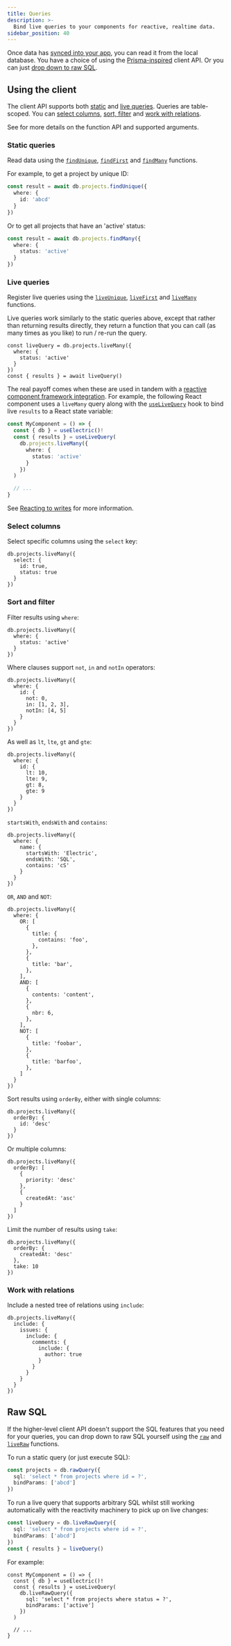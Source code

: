 ```yaml
---
title: Queries
description: >-
  Bind live queries to your components for reactive, realtime data.
sidebar_position: 40
---
```


Once data has [synced into your app](./shapes.md), you can read it from the local database. You have a choice of using the [Prisma-inspired](https://www.prisma.io/docs/concepts/components/prisma-client) client API. Or you can just [drop down to raw SQL](#raw-sql).

## Using the client

The client API supports both [static](#static-queries) and [live queries](#live-queries). Queries are table-scoped. You can [select columns](#select-columns), [sort, filter](#sort-and-filter) and [work with relations](#work-with-relations).

See <DocPageLink path="api/clients/typescript" /> for more details on the function API and supported arguments.

### Static queries

Read data using the [`findUnique`](../../api/clients/typescript.md#findUnique), [`findFirst`](../../api/clients/typescript.md#findFirst) and [`findMany`](../../api/clients/typescript.md#findMany) functions.

For example, to get a project by unique ID:

```ts
const result = await db.projects.findUnique({
  where: {
    id: 'abcd'
  }
})
```

Or to get all projects that have an 'active' status:

```ts
const result = await db.projects.findMany({
  where: {
    status: 'active'
  }
})
```

### Live queries

Register live queries using the [`liveUnique`](../../api/clients/typescript.md#liveUnique), [`liveFirst`](../../api/clients/typescript.md#liveFirst) and [`liveMany`](../../api/clients/typescript.md#liveMany) functions.

Live queries work similarly to the static queries above, except that rather than returning results directly, they return a function that you can call (as many times as you like) to run / re-run the query.

```tsx
const liveQuery = db.projects.liveMany({
  where: {
    status: 'active'
  }
})
const { results } = await liveQuery()
```

The real payoff comes when these are used in tandem with a [reactive component framework integration](../../integrations/frontend/index.md). For example, the following React component uses a `liveMany` query along with the [`useLiveQuery`](../../integrations/frontend/react.md#useLiveQuery) hook to bind live `results` to a React state variable:

```ts
const MyComponent = () => {
  const { db } = useElectric()!
  const { results } = useLiveQuery(
    db.projects.liveMany({
      where: {
        status: 'active'
      }
    })
  )

  // ...
}
```

See [Reacting to writes](./writes#reacting-to-writes) for more information.

### Select columns

Select specific columns using the `select` key:

```tsx
db.projects.liveMany({
  select: {
    id: true,
    status: true
  }
})
```

### Sort and filter

Filter results using `where`:

```tsx
db.projects.liveMany({
  where: {
    status: 'active'
  }
})
```

Where clauses support `not`, `in` and `notIn` operators:

```tsx
db.projects.liveMany({
  where: {
    id: {
      not: 0, 
      in: [1, 2, 3],
      notIn: [4, 5]
    }
  }
})
```

As well as `lt`, `lte`, `gt` and `gte`:

```tsx
db.projects.liveMany({
  where: {
    id: {
      lt: 10, 
      lte: 9,
      gt: 8,
      gte: 9
    }
  }
})
```

`startsWith`, `endsWith` and `contains`:

```tsx
db.projects.liveMany({
  where: {
    name: {
      startsWith: 'Electric', 
      endsWith: 'SQL',
      contains: 'cS'
    }
  }
})
```

`OR`, `AND` and `NOT`:

```tsx
db.projects.liveMany({
  where: {
    OR: [
      {
        title: {
          contains: 'foo',
        },
      },
      {
        title: 'bar',
      },
    ],
    AND: [
      {
        contents: 'content',
      },
      {
        nbr: 6,
      },
    ],
    NOT: [
      {
        title: 'foobar',
      },
      {
        title: 'barfoo',
      },
    ]
  }
})
```

Sort results using `orderBy`, either with single columns:

```tsx
db.projects.liveMany({
  orderBy: {
    id: 'desc'
  }
})
```

Or multiple columns:

```tsx
db.projects.liveMany({
  orderBy: [
    {
      priority: 'desc'
    },
    {
      createdAt: 'asc'
    }
  ]
})
```

Limit the number of results using `take`:

```tsx
db.projects.liveMany({
  orderBy: {
    createdAt: 'desc'
  },
  take: 10
})
```

### Work with relations

Include a nested tree of relations using `include`:

```tsx
db.projects.liveMany({
  include: {
    issues: {
      include: {
        comments: {
          include: {
            author: true
          }
        }
      }
    }
  }
})
```

## Raw SQL

If the higher-level client API doesn't support the SQL features that you need for your queries, you can drop down to raw SQL yourself using the [`raw`](../../api/clients/typescript.md#raw) and [`liveRaw`](../../api/clients/typescript.md#raw) functions.

To run a static query (or just execute SQL):

```ts
const projects = db.rawQuery({
  sql: 'select * from projects where id = ?',
  bindParams: ['abcd']
})
```

To run a live query that supports arbitrary SQL whilst still working automatically with the reactivity machinery to pick up on live changes:

```ts
const liveQuery = db.liveRawQuery({
  sql: 'select * from projects where id = ?',
  bindParams: ['abcd']
})
const { results } = liveQuery()
```

For example:

```tsx
const MyComponent = () => {
  const { db } = useElectric()!
  const { results } = useLiveQuery(
    db.liveRawQuery({
      sql: 'select * from projects where status = ?',
      bindParams: ['active']
    })
  )

  // ...
}
```
